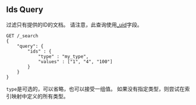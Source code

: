 ## Ids Query

过滤只有提供的ID的文档。 请注意，此查询使用[\_uid](mapping-uid-field.html)字段。
    
    GET /_search
    {
        "query": {
            "ids" : {
                "type" : "my_type",
                "values" : ["1", "4", "100"]
            }
        }
    }

`type`是可选的，可以省略，也可以接受一组值。 如果没有指定类型，则尝试在索引映射中定义的所有类型。
